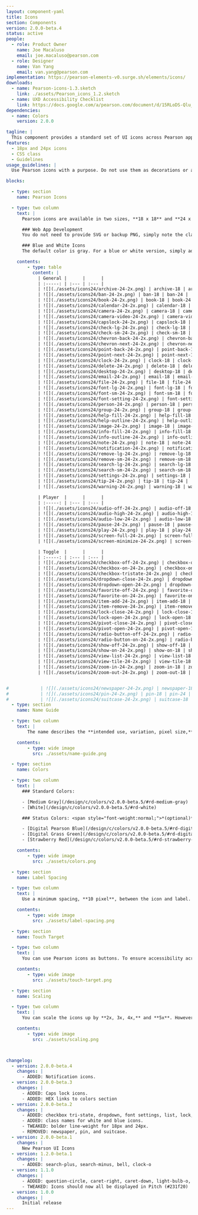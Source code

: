 ```yaml
---
layout: component-yaml
title: Icons
section: Components
version: 2.0.0-beta.4
status: active
people:
  - role: Product Owner
    name: Joe Macaluso
    email: joe.macaluso@pearson.com
  - role: Designer
    name: Van Yang
    email: van.yang@pearson.com
implementation: https://pearson-elements-v0.surge.sh/elements/icons/
downloads:
  - name: Pearson-icons-1.3.sketch
    link: ./assets/Pearson_icons_1.2.sketch
  - name: UXD Accessibility Checklist
    link: https://docs.google.com/a/pearson.com/document/d/15RLoDS-Qlu_Qz1W8UNuiHu3OtdNZ8kzKm_7jecoP5So/edit?usp=sharing
dependencies:
  - name: Colors
    version: 2.0.0

tagline: |
  This component provides a standard set of UI icons across Pearson applications.
features:
  - 18px and 24px icons
  - CSS class
  - Guidelines
usage_guidelines: |
  Use Pearson icons with a purpose. Do not use them as decorations or alter their intended use.

blocks:

  - type: section
    name: Pearson Icons

  - type: two column
    text: |
      Pearson icons are available in two sizes, **18 x 18** and **24 x 24 pixels**. You can incorporate them into your design by downloading the Pearson-icons.sketch file, located above.

      ### Web App Development
      You do not need to provide SVG or backup PNG, simply note the class name from the icons list or within the Pearson-icons.sketch file. If you wish to modify the icons, follow the guidelines below for colors, naming, and scaling.

      ### Blue and White Icons
      The default color is gray. For a blue or white version, simply add **-blue** or **-white** suffix to the class name. See Name Guide for more examples.

    contents:
        - type: table
          content: |
            | General |      |      |
            | :-----: | :--- | :--- |
            | ![](./assets/icons24/archive-24-2x.png) | archive-18 | archive-24 |
            | ![](./assets/icons24/ban-24-2x.png) | ban-18 | ban-24 |
            | ![](./assets/icons24/book-24-2x.png) | book-18 | book-24 |
            | ![](./assets/icons24/calendar-24-2x.png) | calendar-18 | calendar-24 |
            | ![](./assets/icons24/camera-24-2x.png) | camera-18 | camera-24 |
            | ![](./assets/icons24/camera-video-24-2x.png) | camera-video-18 | camera-video-24 |
            | ![](./assets/icons24/capslock-24-2x.png) | capslock-18 | capslock-24 |
            | ![](./assets/icons24/check-lg-24-2x.png) | check-lg-18 | check-lg-24 |
            | ![](./assets/icons24/check-sm-24-2x.png) | check-sm-18 | check-sm-24 |
            | ![](./assets/icons24/chevron-back-24-2x.png) | chevron-back-18 | chevron-back-24 |
            | ![](./assets/icons24/chevron-next-24-2x.png) | chevron-next-18 | chevron-next-24 |
            | ![](./assets/icons24/point-back-24-2x.png) | point-back-18 | point-back-24 |
            | ![](./assets/icons24/point-next-24-2x.png) | point-next-18 | point-next-24 |
            | ![](./assets/icons24/clock-24-2x.png) | clock-18 | clock-24 |
            | ![](./assets/icons24/delete-24-2x.png) | delete-18 | delete-24 |
            | ![](./assets/icons24/desktop-24-2x.png) | desktop-18 | desktop-24 |
            | ![](./assets/icons24/email-24-2x.png) | email-18 | email-24 |
            | ![](./assets/icons24/file-24-2x.png) | file-18 | file-24 |
            | ![](./assets/icons24/font-lg-24-2x.png) | font-lg-18 | font-lg-24 |
            | ![](./assets/icons24/font-sm-24-2x.png) | font-sm-18 | font-sm-24 |
            | ![](./assets/icons24/font-setting-24-2x.png) | font-setting-18 | font-setting-24 |
            | ![](./assets/icons24/person-24-2x.png) | person-18 | person-24 |
            | ![](./assets/icons24/group-24-2x.png) | group-18 | group-24 |
            | ![](./assets/icons24/help-fill-24-2x.png) | help-fill-18 | help-fill-24 |
            | ![](./assets/icons24/help-outline-24-2x.png) | help-outline-18 | help-outline-24 |
            | ![](./assets/icons24/image-24-2x.png) | image-18 | image-24 |
            | ![](./assets/icons24/info-fill-24-2x.png) | info-fill-18 | info-fill-24 |
            | ![](./assets/icons24/info-outline-24-2x.png) | info-outline-18 | info-outline-24 |
            | ![](./assets/icons24/note-24-2x.png) | note-18 | note-24 |
            | ![](./assets/icons24/notification-24-2x.png) | notification-18 | notification-24 |
            | ![](./assets/icons24/remove-lg-24-2x.png) | remove-lg-18 | remove-lg-24 |
            | ![](./assets/icons24/remove-sm-24-2x.png) | remove-sm-18 | remove-sm-24 |
            | ![](./assets/icons24/search-lg-24-2x.png) | search-lg-18 | search-lg-24 |
            | ![](./assets/icons24/search-sm-24-2x.png) | search-sm-18 | search-sm-24 |
            | ![](./assets/icons24/settings-24-2x.png) | settings-18 | settings-24 |
            | ![](./assets/icons24/tip-24-2x.png) | tip-18 | tip-24 |
            | ![](./assets/icons24/warning-24-2x.png) | warning-18 | warning-24

            | Player  |      |      |
            | :-----: | :--- | :--- |
            | ![](./assets/icons24/audio-off-24-2x.png) | audio-off-18 | audio-off-24 |
            | ![](./assets/icons24/audio-high-24-2x.png) | audio-high-18 | audio-high-24 |
            | ![](./assets/icons24/audio-low-24-2x.png) | audio-low-18 | audio-low-24 |
            | ![](./assets/icons24/pause-24-2x.png) | pause-18 | pause-24 |
            | ![](./assets/icons24/play-24-2x.png) | play-18 | play-24 |
            | ![](./assets/icons24/screen-full-24-2x.png) | screen-full-18 | screen-full-24 |
            | ![](./assets/icons24/screen-minimize-24-2x.png) | screen-minimize-18 | screen-minimize-24 |

            | Toggle  |      |      |
            | :-----: | :--- | :--- |
            | ![](./assets/icons24/checkbox-off-24-2x.png) | checkbox-off-18 | checkbox-off-24 |
            | ![](./assets/icons24/checkbox-on-24-2x.png) | checkbox-on-18 | checkbox-on-24 |
            | ![](./assets/icons24/checkbox-tristate-24-2x.png) | checkbox-tristate-18 | checkbox-tristate-24 |
            | ![](./assets/icons24/dropdown-close-24-2x.png) | dropdown-close-18 | dropdown-close-24 |
            | ![](./assets/icons24/dropdown-open-24-2x.png) | dropdown-open-18 | dropdown-open-24 |
            | ![](./assets/icons24/favorite-off-24-2x.png) | favorite-off-18 | favorite-off-24 |
            | ![](./assets/icons24/favorite-on-24-2x.png) | favorite-on-18 | favorite-on-24 |
            | ![](./assets/icons24/item-add-24-2x.png) | item-add-18 | item-add-24 |
            | ![](./assets/icons24/item-remove-24-2x.png) | item-remove-18 | item-remove-24 |
            | ![](./assets/icons24/lock-close-24-2x.png) | lock-close-18 | lock-close-24 |
            | ![](./assets/icons24/lock-open-24-2x.png) | lock-open-18 | lock-open-24 |
            | ![](./assets/icons24/pivot-close-24-2x.png) | pivot-close-18 | pivot-close-24 |
            | ![](./assets/icons24/pivot-open-24-2x.png) | pivot-open-18 | pivot-open-24 |
            | ![](./assets/icons24/radio-button-off-24-2x.png) | radio-button-off-18 | radio-button-off-24 |
            | ![](./assets/icons24/radio-button-on-24-2x.png) | radio-button-on-18 | radio-button-on-24 |
            | ![](./assets/icons24/show-off-24-2x.png) | show-off-18 | show-off-24 |
            | ![](./assets/icons24/show-on-24-2x.png) | show-on-18 | show-on-24 |
            | ![](./assets/icons24/view-list-24-2x.png) | view-list-18 | view-list-24 |
            | ![](./assets/icons24/view-tile-24-2x.png) | view-tile-18 | view-tile-24 |
            | ![](./assets/icons24/zoom-in-24-2x.png) | zoom-in-18 | zoom-in-24 |
            | ![](./assets/icons24/zoom-out-24-2x.png) | zoom-out-18 | zoom-out-24 |


#            | ![](./assets/icons24/newspaper-24-2x.png) | newspaper-18 | newspaper-24 |
#            | ![](./assets/icons24/pin-24-2x.png) | pin-18 | pin-24 |
#            | ![](./assets/icons24/suitcase-24-2x.png) | suitcase-18 | suitcase-24 |
  - type: section
    name: Name Guide

  - type: two column
    text: |
        The name describes the **intended use, variation, pixel size,** and **scaling**.

    contents:
        - type: wide image
          src: ./assets/name-guide.png

  - type: section
    name: Colors

  - type: two column
    text: |
      ### Standard Colors:

      - [Medium Gray](/design/c/colors/v2.0.0-beta.5/#rd-medium-gray)
      - [White](/design/c/colors/v2.0.0-beta.5/#rd-white)

      ### Status Colors: <span style="font-weight:normal;">*(optional)*</span>

      - [Digital Pearson Blue](/design/c/colors/v2.0.0-beta.5/#rd-digital-pearson-blue) - primary or selected
      - [Digital Grass Green](/design/c/colors/v2.0.0-beta.5/#rd-digital-grass-green) - success or correct
      - [Strawberry Red](/design/c/colors/v2.0.0-beta.5/#rd-strawberry-red) - error or wrong

    contents:
        - type: wide image
          src: ./assets/colors.png

  - type: section
    name: Label Spacing

  - type: two column
    text: |
      Use a minimum spacing, **10 pixel**, between the icon and label.

    contents:
        - type: wide image
          src: ./assets/label-spacing.png

  - type: section
    name: Touch Target

  - type: two column
    text: |
      You can use Pearson icons as buttons. To ensure accessibility across desktop and mobile devices, a minimum touch target, **44 x 44 pixel**, is required for each icon.

    contents:
        - type: wide image
          src: ./assets/touch-target.png

  - type: section
    name: Scaling

  - type: two column
    text: |
      You can scale the icons up by **2x, 3x, 4x,** and **5x**. However, scaling them down or any .5x variation, the lines and shapes will become blurry.

    contents:
        - type: wide image
          src: ./assets/scaling.png



changelog:
  - version: 2.0.0-beta.4
    changes: |
      - ADDED: Notification icons.
  - version: 2.0.0-beta.3
    changes: |
      - ADDED: Caps lock icons.
      - ADDED: HEX links to colors section
  - version: 2.0.0-beta.2
    changes: |
      - ADDED: checkbox tri-state, dropdown, font settings, list, lock, note, pivots, pointers, tip, and zooms.
      - ADDED: class names for white and blue icons.
      - TWEAKED: bolder line-weight for 18px and 24px.
      - REMOVED: newspaper, pin, and suitcase.
  - version: 2.0.0-beta.1
    changes: |
      New Pearson UI Icons
  - version: 1.2.0-beta.1
    changes: |
      - ADDED: search-plus, search-minus, bell, clock-o
  - version: 1.1.0
    changes: |
      - ADDED: question-circle, caret-right, caret-down, light-bulb-o, and icons for archive action, plus reading, business case, video, and image content types
      - TWEAKED: Icons should now all be displayed in Pitch (#231f20)
  - version: 1.0.0
    changes: |
      Initial release
---
```

